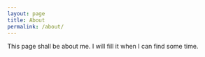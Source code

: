 ```yaml
---
layout: page
title: About
permalink: /about/
---
```


This page shall be about me.
I will fill it when I can find some time.
